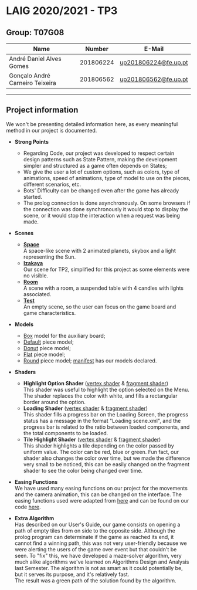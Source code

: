 # LAIG 2020/2021 - TP3

## Group: T07G08

| Name                            | Number    | E-Mail               |
| ------------------------------- | --------- | -------------------- |
| André Daniel Alves Gomes        | 201806224 | up201806224@fe.up.pt |
| Gonçalo André Carneiro Teixeira | 201806562 | up201806562@fe.up.pt |

----

## Project information

We won't be presenting detailed information here, as every meaningful method in our project is documented.

- **Strong Points**
    - Regarding Code, our project was developed to respect certain design patterns such as State Pattern,
      making the development simpler and structured as a game often depends on States;
    - We give the user a lot of custom options, such as colors, type of animations, speed of animations,
      type of model to use on the pieces, different scenarios, etc.
    - Bots' Difficulty can be changed even after the game has already started.
    - The prolog connection is done asynchronously. On some browsers if the connection was done synchronously
      it would stop to display the scene, or it would stop the interaction when a request was being made.
  

- **Scenes**
    - **[Space](scenes/space.xml)**  
      A space-like scene with 2 animated planets, skybox and a light representing the Sun.
    - **[Izakaya](scenes/izakaya.xml)**  
      Our scene for TP2, simplified for this project as some elements were no visible.
    - **[Room](scenes/room.xml)**  
      A scene with a room, a suspended table with 4 candles with lights associated.
    - **[Test](scenes/test.xml)**  
      An empty scene, so the user can focus on the game board and game characteristics.
      

- **Models**
    - [Box](models/box.obj) model for the auxiliary board;
    - [Default](models/default_piece.obj) piece model;
    - [Donut](models/donut_chip_piece.obj) piece model;
    - [Flat](models/flat_chip_piece.obj) piece model;
    - [Round](models/round_chip_piece.obj) piece model;
    [manifest](models/manifest.xml) has our models declared.
      

- **Shaders**
    - **Highlight Option Shader** ([vertex shader](shaders/highlightoption.vert) & [fragment shader](shaders/highlightoption.frag))  
      This shader was useful to highlight the option selected on the Menu. The shader replaces the color with white, and
      fills a rectangular border around the option.
    - **Loading Shader** ([vertex shader](shaders/loading.vert) & [fragment shader](shaders/loading.frag))  
      This shader fills a progress bar on the Loading Screen, the progress status has a message in the format 
      "Loading scene.xml", and the progress bar is related to the ratio between loaded components, and the total
      components to be loaded.
    - **Tile Highlight Shader** ([vertex shader](shaders/tilehighlighting.vert) & [fragment shader](shaders/tilehighlighting.frag))  
      This shader highlights a tile depending on the color passed by uniform value. The color can be red, blue or green. Fun fact,
      our shader also changes the color over time, but we made the difference very small to be noticed,
      this can be easily changed on the fragment shader to see the color being changed over time.
      

- **Easing Functions**  
    We have used many easing functions on our project for the movements and the camera animation, this can be changed
    on the interface. The easing functions used were adapted from [here](https://easings.net/) and can be found on our
    code [here](Animation.js).


- **Extra Algorithm**  
    Has described on our User's Guide, our game consists on opening a path of empty tiles from on side to the opposite 
    side. Although the prolog program can determinate if the game as reached its end, it cannot find a winning path, 
    this was not very user-friendly because we were alerting the users of the game over event but that couldn't be 
    seen. To "fix" this, we have developed a maze-solver algorithm, very much alike algorithms we've learned on
    Algorithms Design and Analysis last Semester. The algorithm is not as smart as it could potentially be, but it serves
    its purpose, and it's relatively fast.  
    The result was a green path of the solution found by the algorithm.